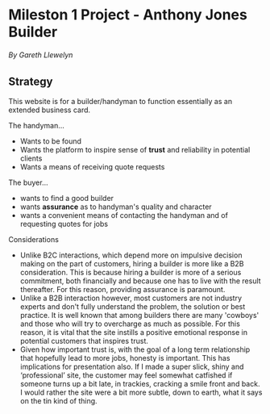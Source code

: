 # Mileston 1 Project - Anthony Jones Builder
###### By Gareth Llewelyn

## Strategy

This website is for a builder/handyman to function essentially as an extended business card.

The handyman...
- Wants to be found
- Wants the platform to inspire sense of **trust** and reliability in potential clients
- Wants a means of receiving quote requests

The buyer...
- wants to find a good builder
- wants **assurance** as to handyman's quality and character
- wants a convenient means of contacting the handyman and of requesting quotes for jobs

Considerations
- Unlike B2C interactions, which depend more on impulsive decision making on the part of customers, hiring a builder is more like a B2B consideration. This is because hiring a builder is more of a serious commitment, both financially and because one has to live with the result thereafter. For this reason, providing assurance is paramount.
- Unlike a B2B interaction however, most customers are not industry experts and don't fully understand the problem, the solution or best practice. It is well known that among builders there are many 'cowboys' and those who will try to overcharge as much as possible. For this reason, it is vital that the site instills a positive emotional response in potential customers that inspires trust.
- Given how important trust is, with the goal of a long term relationship that hopefully lead to more jobs, honesty is important. This has implications for presentation also. If I made a super slick, shiny and ‘professional’ site, the customer may feel somewhat catfished if someone turns up a bit late, in trackies, cracking a smile front and back. I would rather the site were a bit more subtle, down to earth, what it says on the tin kind of thing.

